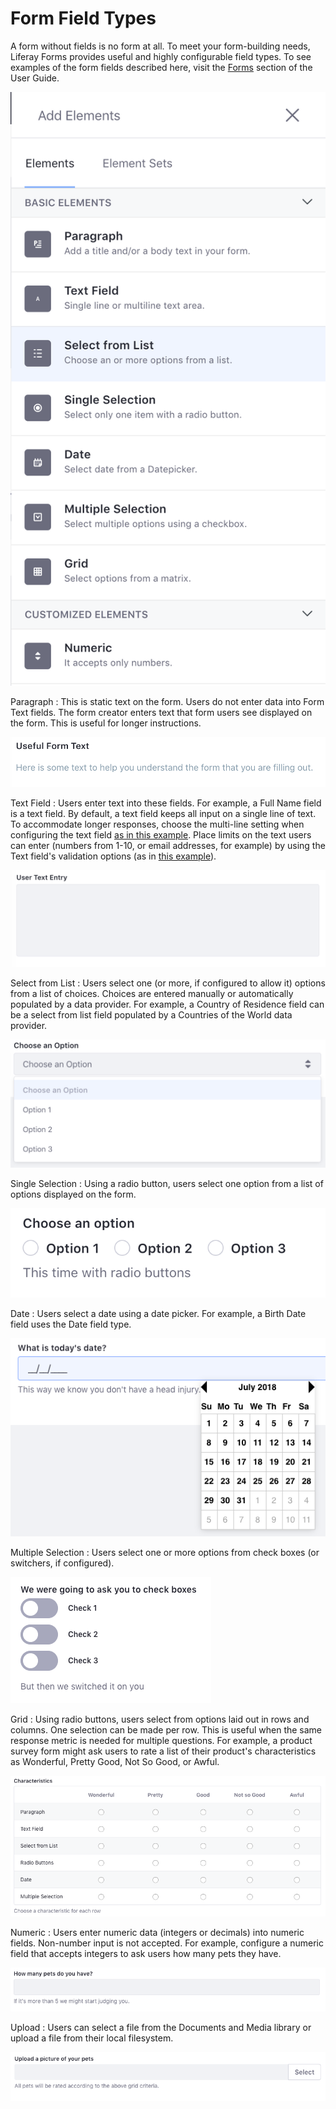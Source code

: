 # Form Field Types [](id=form-field-types)

A form without fields is no form at all. To meet your form-building needs,
Liferay Forms provides useful and highly configurable field types. To see
examples of the form fields described here, visit the [Forms](/discover/portal/-/knowledge_base/7-1/forms)
section of the User Guide.

![Figure 1: Out of the box form field types.](../images/forms-field-types.png)

Paragraph
: This is static text on the form. Users do not enter data into Form Text
fields. The form creator enters text that form users see displayed on the form.
This is useful for longer instructions.

![Figure 2: A form text field.](../images/forms-paragraph.png)

Text Field
: Users enter text into these fields. For example, a Full Name field is a text
field. By default, a text field keeps all input on a single line of text. To
accommodate longer responses, choose the multi-line setting when
configuring the text field 
[as in this example](/discover/portal/-/knowledge_base/7-1/creating-and-managing-forms#building-a-form).
Place limits on the text users can enter (numbers from 1-10, or email addresses,
for example) by using the Text field's validation options (as in [this
example](/discover/portal/-/knowledge_base/7-0/creating-advanced-forms#validating-text-fields)).

![Figure 3: A multiline text form.](../images/forms-multiline.png)

Select from List
: Users select one (or more, if configured to allow it) options from a 
list of choices. Choices are entered manually or automatically populated by
a data provider. For example, a Country of Residence field can be a
select from list field populated by a Countries of the World data provider. 

![Figure 4: A select from list field.](../images/forms-select-list.png)

Single Selection
: Using a radio button, users select one option from a list of options displayed
on the form. 

![Figure 5: A single selection field.](../images/forms-single-selection.png)

Date
: Users select a date using a date picker. For example, a Birth Date field uses
the Date field type.

![Figure 6: A date field.](../images/forms-date.png)

Multiple Selection
: Users select one or more options from check boxes (or switchers, if
configured).

![Figure 7: A multiple selection field using a switcher.](../images/forms-switcher.png)

Grid
: Using radio buttons, users select from options laid out in rows and columns.
One selection can be made per row. This is useful when the same response metric
is needed for multiple questions. For example, a product survey form might ask
users to rate a list of their product's characteristics as Wonderful, Pretty
Good, Not So Good, or Awful.

![Figure 8: A grid field.](../images/forms-grid.png)

Numeric
: Users enter numeric data (integers or decimals) into numeric fields.
Non-number input is not accepted. For example, configure a numeric field that
accepts integers to ask users how many pets they have.

![Figure 9: A numeric field.](../images/forms-numeric.png)

Upload
: Users can select a file from the Documents and Media library or upload a file
from their local filesystem.

![Figure 9: A numeric field.](../images/forms-upload.png)
